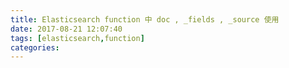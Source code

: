 ```yaml
---
title: Elasticsearch function 中 doc , _fields , _source 使用
date: 2017-08-21 12:07:40
tags: [elasticsearch,function]
categories:
---
```

